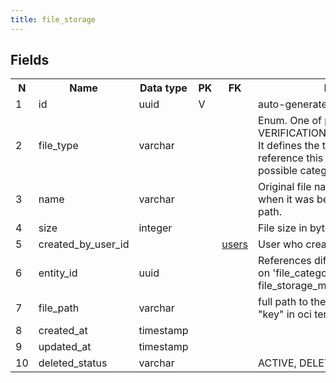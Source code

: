 ```yaml
---
title: file_storage 
---
```


## Fields

<table style="width: 100%">
    <colgroup>
       <col span="1" style="width: 3%;"/>
       <col span="1" style="width: 12%;"/>
       <col span="1" style="width: 10%;"/>
       <col span="1" style="width: 3%;"/>
       <col span="1" style="width: 12%;"/>
       <col span="1" style="width: 60%;"/>
    </colgroup>
  <tr>
    <th>N</th>
    <th>Name</th>
    <th>Data type</th>
    <th>PK</th>
    <th>FK</th>
    <th>Description</th>
  </tr>
<tr><td>1</td><td>id</td><td>uuid</td><td>V</td><td></td><td>auto-generated</td></tr>
<tr><td>2</td><td>file_type</td><td>varchar</td><td></td><td></td><td>Enum. One of predefined file types. e.g. VERIFICATION_REQUEST_CERTIFICATE. It defines the table and field that reference this file. TODO: define all possible category codes.</td></tr>
<tr><td>3</td><td>name</td><td>varchar</td><td></td><td></td><td>Original file name - the name of the file when it was being uploaded. Without path.</td></tr>
<tr><td>4</td><td>size</td><td>integer</td><td></td><td></td><td>File size in bytes</td></tr>
<tr><td>5</td><td>created_by_user_id</td><td></td><td></td><td><a href="users.md">users</a></td><td>User who created the file</td></tr>
<tr><td>6</td><td>entity_id</td><td>uuid</td><td></td><td></td><td>References different tables depending on 'file_category_code' field. See file_storage_mappings for details.</td></tr>
<tr><td>7</td><td>file_path</td><td>varchar</td><td></td><td></td><td>full path to the file on oci bucket  (a.k.a "key" in oci terms)</td></tr>
<tr><td>8</td><td>created_at</td><td>timestamp</td><td></td><td></td><td></td></tr>
<tr><td>9</td><td>updated_at</td><td>timestamp</td><td></td><td></td><td></td></tr>
<tr><td>10</td><td>deleted_status</td><td>varchar</td><td></td><td></td><td>ACTIVE, DELETED</td></tr>

</table>
